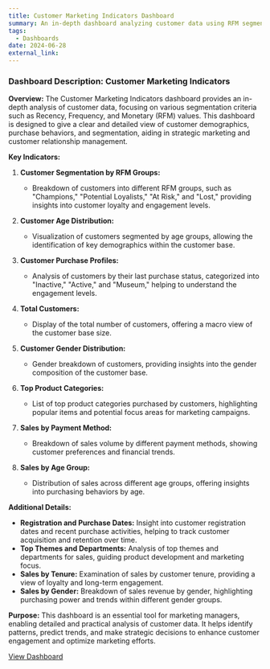 ```yaml
---
title: Customer Marketing Indicators Dashboard
summary: An in-depth dashboard analyzing customer data using RFM segmentation. It provides insights into customer demographics, purchase behaviors, and segmentation, aiding in strategic marketing and customer relationship management.
tags:
  - Dashboards
date: 2024-06-28
external_link: 
---
```

### Dashboard Description: Customer Marketing Indicators

**Overview:**
The Customer Marketing Indicators dashboard provides an in-depth analysis of customer data, focusing on various segmentation criteria such as Recency, Frequency, and Monetary (RFM) values. This dashboard is designed to give a clear and detailed view of customer demographics, purchase behaviors, and segmentation, aiding in strategic marketing and customer relationship management.

**Key Indicators:**
1. **Customer Segmentation by RFM Groups:**
   - Breakdown of customers into different RFM groups, such as "Champions," "Potential Loyalists," "At Risk," and "Lost," providing insights into customer loyalty and engagement levels.

2. **Customer Age Distribution:**
   - Visualization of customers segmented by age groups, allowing the identification of key demographics within the customer base.

3. **Customer Purchase Profiles:**
   - Analysis of customers by their last purchase status, categorized into "Inactive," "Active," and "Museum," helping to understand the engagement levels.

4. **Total Customers:**
   - Display of the total number of customers, offering a macro view of the customer base size.

5. **Customer Gender Distribution:**
   - Gender breakdown of customers, providing insights into the gender composition of the customer base.

6. **Top Product Categories:**
   - List of top product categories purchased by customers, highlighting popular items and potential focus areas for marketing campaigns.

7. **Sales by Payment Method:**
   - Breakdown of sales volume by different payment methods, showing customer preferences and financial trends.

8. **Sales by Age Group:**
   - Distribution of sales across different age groups, offering insights into purchasing behaviors by age.

**Additional Details:**
- **Registration and Purchase Dates:** Insight into customer registration dates and recent purchase activities, helping to track customer acquisition and retention over time.
- **Top Themes and Departments:** Analysis of top themes and departments for sales, guiding product development and marketing focus.
- **Sales by Tenure:** Examination of sales by customer tenure, providing a view of loyalty and long-term engagement.
- **Sales by Gender:** Breakdown of sales revenue by gender, highlighting purchasing power and trends within different gender groups.

**Purpose:**
This dashboard is an essential tool for marketing managers, enabling detailed and practical analysis of customer data. It helps identify patterns, predict trends, and make strategic decisions to enhance customer engagement and optimize marketing efforts.


<a href="dashboard.pdf" target="_blank">View Dashboard</a>
